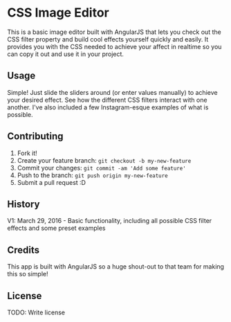 # CSS Image Editor

This is a basic image editor built with AngularJS that lets you check out the CSS filter property and build cool effects yourself quickly and easily. It provides you with the CSS needed to achieve your affect in realtime so you can copy it out and use it in your project.

## Usage

Simple! Just slide the sliders around (or enter values manually) to achieve your desired effect. See how the different CSS filters interact with one another.
I've also included a few Instagram-esque examples of what is possible.

## Contributing

1. Fork it!
2. Create your feature branch: `git checkout -b my-new-feature`
3. Commit your changes: `git commit -am 'Add some feature'`
4. Push to the branch: `git push origin my-new-feature`
5. Submit a pull request :D

## History

V1: March 29, 2016 - Basic functionality, including all possible CSS filter effects and some preset examples

## Credits

This app is built with AngularJS so a huge shout-out to that team for making this so simple!

## License

TODO: Write license